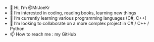 - 👋 Hi, I’m @MrJoeKr
- 👀 I’m interested in coding, reading books, learning new things
- 🌱 I’m currently learning various programming languages (C#, C++)
- 💞️ I’m looking to collaborate on a more complex project in C# / C++ / Python
- 📫 How to reach me : my GitHub

<!---
MrJoeKr/MrJoeKr is a ✨ special ✨ repository because its `README.md` (this file) appears on your GitHub profile.
You can click the Preview link to take a look at your changes.
--->
